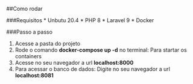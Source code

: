 ##Como rodar

###Requisitos
    * Unbutu 20.4
    * PHP 8 
    * Laravel 9
    * Docker

###Passo a passo
1. Acesse a pasta do projeto
2. Rode o comando **docker-compose up -d** no terminal: Para startar os containers
3. Acesse no seu navegador a url **localhost:8000**
4. Para acessar o banco de dados: Digite no seu navegador a url **localhost:8081**